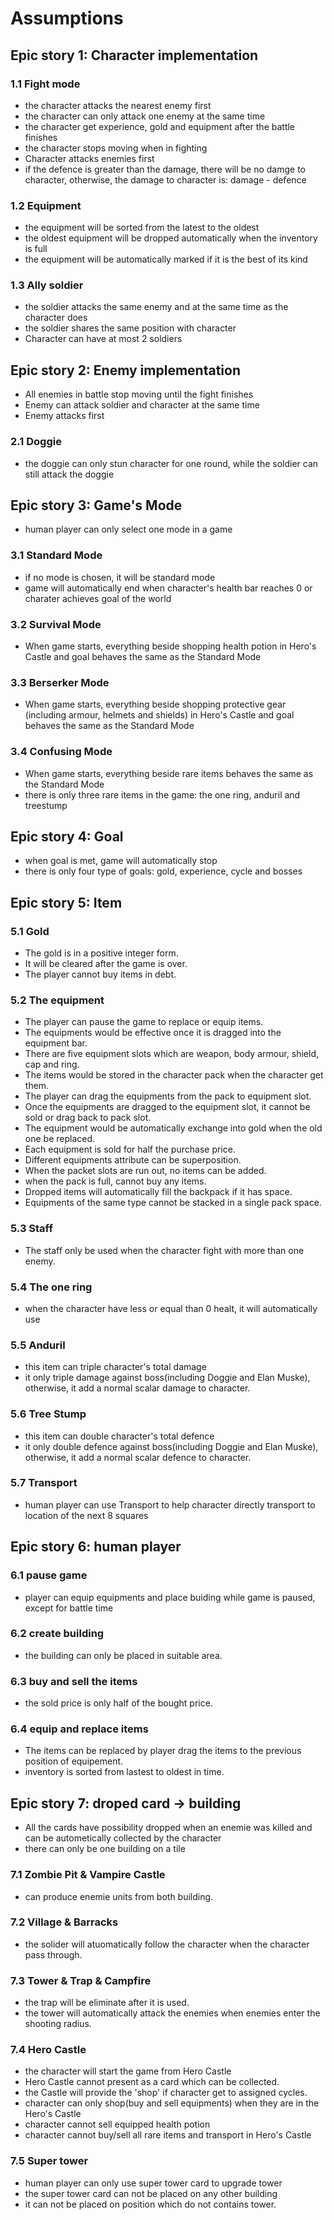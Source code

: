 # Assumptions

## Epic story 1: Character implementation

### 1.1 Fight mode
* the character attacks the nearest enemy first
* the character can only attack one enemy at the same time
* the character get experience, gold and equipment after the battle finishes
* the character stops moving when in fighting
* Character attacks enemies first
* if the defence is greater than the damage, there will be no damge to character, otherwise, the damage to character is: damage - defence

### 1.2 Equipment
* the equipment will be sorted from the latest to the oldest
* the oldest equipment will be dropped automatically when the inventory is full
* the equipment will be automatically marked if it is the best of its kind

### 1.3 Ally soldier
* the soldier attacks the same enemy and at the same time as the character does
* the soldier shares the same position with character
* Character can have at most 2 soldiers

## Epic story 2: Enemy implementation
* All enemies in battle stop moving until the fight finishes
* Enemy can attack soldier and character at the same time
* Enemy attacks first

### 2.1 Doggie
* the doggie can only stun character for one round, while the soldier can still attack the doggie

## Epic story 3: Game's Mode
* human player can only select one mode in a game

### 3.1 Standard Mode
* if no mode is chosen, it will be standard mode
* game will automatically end when character's health bar reaches 0 or charater achieves goal of the world

### 3.2 Survival Mode
* When game starts, everything beside shopping health potion in Hero's Castle and goal behaves the same as the Standard Mode

### 3.3 Berserker Mode
* When game starts, everything beside shopping protective gear (including armour, helmets and shields) in Hero's Castle and goal behaves the same as the Standard Mode

### 3.4 Confusing Mode
* When game starts, everything beside rare items behaves the same as the Standard Mode
* there is only three rare items in the game: the one ring, anduril and treestump

## Epic story 4: Goal
* when goal is met, game will automatically stop
* there is only four type of goals: gold, experience, cycle and bosses

## Epic story 5: Item

### 5.1 Gold
* The gold is in a positive integer form.
* It will be cleared after the game is over.
* The player cannot buy items in debt.

### 5.2 The equipment
* The player can pause the game to replace or equip items.
* The equipments would be effective once it is dragged into the equipment bar.
* There are five equipment slots which are weapon, body armour, shield, cap and ring.
* The items would be stored in the character pack when the character get them.
* The player can drag the equipments from the pack to equipment slot.
* Once the equipments are dragged to the equipment slot, it cannot be sold or drag back to pack slot.
* The equipment would be automatically exchange into gold when the old one be replaced.
* Each equipment is sold for half the purchase price.
* Different equipments attribute can be superposition.
* When the packet slots are run out, no items can be added.
* when the pack is full, cannot buy any items.
* Dropped items will automatically fill the backpack if it has space.
* Equipments of the same type cannot be stacked in a single pack space.

### 5.3 Staff
* The staff only be used when the character fight with more than one enemy.

### 5.4 The one ring
* when the character have less or equal than 0 healt, it will automatically use

### 5.5 Anduril
* this item can triple character's total damage
* it only triple damage against boss(including Doggie and Elan Muske), otherwise, it add a normal scalar damage to character.

### 5.6 Tree Stump
* this item can double character's total defence
* it only double defence against boss(including Doggie and Elan Muske), otherwise, it add a normal scalar defence to character.

### 5.7 Transport
* human player can use Transport to help character directly transport to location of the next 8 squares

## Epic story 6: human player
    
### 6.1 pause game
* player can equip equipments and place buiding while game is paused, except for battle time

### 6.2 create building
* the building can only be placed in suitable area.

### 6.3 buy and sell the items
* the sold price is only half of the bought price.

### 6.4 equip and replace items
* The items can be replaced by player drag the items to the previous position of equipement.
* inventory is sorted from lastest to oldest in time.

## Epic story 7: droped card -> building
* All the cards have possibility dropped when an enemie was killed and can be autometically collected by the character
* there can only be one building on a tile

### 7.1 Zombie Pit & Vampire Castle
* can produce enemie units from both building.

### 7.2 Village & Barracks
* the solider will atuomatically follow the character when the character pass through.

### 7.3 Tower & Trap & Campfire
* the trap will be eliminate after it is used.
* the tower will automatically attack the enemies when enemies enter the shooting radius.

### 7.4 Hero Castle
* the character will start the game from Hero Castle
* Hero Castle cannot present as a card which can be collected.
* the Castle will provide the 'shop' if character get to assigned cycles.
* character can only shop(buy and sell equipments) when they are in the Hero's Castle
* character cannot sell equipped health potion
* character cannot buy/sell all rare items and transport in Hero's Castle

### 7.5 Super tower
* human player can only use super tower card to upgrade tower
* the super tower card can not be placed on any other building
* it can not be placed on position which do not contains tower.